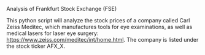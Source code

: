 Analysis of Frankfurt Stock Exchange (FSE)

This python script will analyze the stock prices of a company called Carl Zeiss Meditec,
which manufactures tools for eye examinations, as well as medical lasers for laser eye surgery: 
https://www.zeiss.com/meditec/int/home.html. The company is listed under the stock ticker AFX_X.
